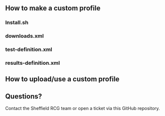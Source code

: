 ## How to make a custom profile

### Install.sh

### downloads.xml

### test-definition.xml

### results-definition.xml

## How to upload/use a custom profile

## Questions?

Contact the Sheffield RCG team or open a ticket via this GitHub repository.